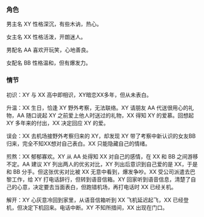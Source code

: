### 角色

男主名 XY 性格深沉，有些木讷，热心。

女主名 XX 性格活泼，开朗迷人。

男配名 AA 喜欢开玩笑，心地善良。

女配名 BB 性格温和，但有爆发力。

### 情节

初识：XY 与 XX 高中即相识，XY暗恋XX多年，但从未表白。

升温：XX 生日，恰逢 XY 野外考察，无法联络。XY 请朋友 AA 代送很用心的礼物，AA 随口说起 XY 之前爱上他人时送过的礼物，XX 得知 XY 的爱慕。回想起 XY 多年来的付出，XX 决定回应 XY 的爱。

误会：XX 去机场接野外考察归来的 XY，却发现 XY 带了考察中新认识的女友BB归来，完全不知XX想对自己表白。XX 只能隐藏自己的情绪。

煎熬：XX 郁郁寡欢。XY 从 AA 处得知 XX 对自己的感情，在 XX 和 BB 之间游移不定。AA 建议 XY 列出两人的优劣对比，XY 列出后意识到自己爱的是 XX，于是和 BB 分手。但这张优劣对比被 XX 无意中看到，爆发争吵。XX 受公司派遣去巴黎工作，给 XY 打电话辞行，但转到语音信箱。XY 回家听到语音信息，清楚了自己的心意，决定要去当面表白，但跑错机场，再打电话时 XX 已经关机。

解开：XY 心灰意冷回到家里，从语音信箱听到 XX 飞机延迟起飞，XX 已经登机，但决定下机回来。电话中断。XY 不知所措间，XX 出现在门口。
